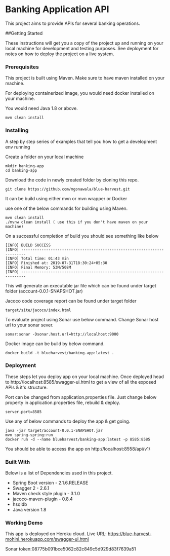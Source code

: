 # Banking Application API

This project aims to provide APIs for several banking 
operations.

##Getting Started 

These instructions will get you a copy of the project up and running on your local machine for development and testing purposes. See deployment for notes on how to deploy the project on a live system.

### Prerequisites

This project is built using Maven.
Make sure to have maven installed on your machine.

For deploying containerized image, you would need docker 
installed on your machine.

You would need Java 1.8 or above.

```
mvn clean install
```

### Installing

A step by step series of examples that tell you how to get a development env running

Create a folder on your local machine

```
mkdir banking-app
cd banking-app
```

Download the code in newly created folder by cloning this repo.

```
git clone https://github.com/mgonawala/blue-harvest.git
```

It can be build using either mvn or mvn wrapper or Docker

use one of the below commands for building using Maven.
```
mvn clean install
./mvnw clean install ( use this if you don't have maven on your machine)

```
On a successful completion of build you should see something like below
```
[INFO] BUILD SUCCESS
[INFO] ------------------------------------------------------------------------
[INFO] Total time: 01:43 min
[INFO] Finished at: 2019-07-31T18:30:24+05:30
[INFO] Final Memory: 53M/508M
[INFO] ------------------------------------------------------------------------
```
This will generate an executable jar file which can be
found under target folder (account-0.0.1-SNAPSHOT.jar)

Jacoco code coverage report can be found under target folder 
```
target/site/jacoco/index.html
```

To evaluate project using Sonar use below command.
Change Sonar host url to your sonar sever.
```
sonar:sonar -Dsonar.host.url=http://localhost:9000
```
Docker image can be build by below command.
```
docker build -t blueharvest/banking-app:latest .
```

### Deployment

These steps let you deploy app on your local machine.
Once deployed head to http://localhost:8585/swagger-ui.html to get a view
of all the exposed APIs & it's structure.

Port can be changed from application.properties file.
Just change below property in application.properties file, rebuild & deploy.

```
server.port=8585
``` 

Use any of below commands to deploy the app & get going.

```
java -jar target/account-0.0.1-SNAPSHOT.jar
mvn spring-spring:run
docker run -d --name blueharvest/banking-app:latest -p 8585:8585
```

You should be able to access the app on http://localhost:8558/api/v1/

### Built With

Below is a list of Dependencies used in this project.

*  Spring Boot version - 2.1.6.RELEASE
*  Swagger 2 - 2.6.1
*  Maven check style plugin - 3.1.0
*  jacoco-maven-plugin - 0.8.4
*  hsqldb
*  Java version 1.8

### Working Demo

This app is deployed on Heroku cloud.
Live URL: https://blue-harvest-mohini.herokuapp.com/swagger-ui.html

Sonar token:08775b091bce5062c82c849c5d929d83f7639a51
